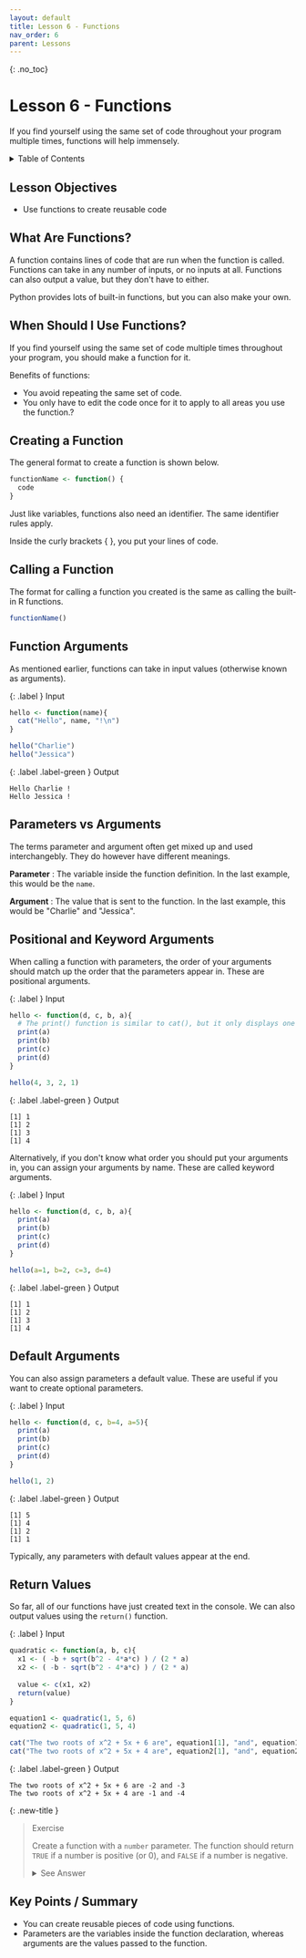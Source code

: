 ```yaml
---
layout: default
title: Lesson 6 - Functions
nav_order: 6
parent: Lessons
---
```


{: .no_toc}  
# Lesson 6 - Functions

If you find yourself using the same set of code throughout your program multiple times, functions will help immensely.

<details markdown="block">
  <summary>
    Table of Contents
  </summary>
  {: .text-delta }
- TOC
{:toc}
</details>

## Lesson Objectives
- Use functions to create reusable code

<!-- ## Lesson Video
The following video demonstrates each of the steps outlined below in text.

<iframe height="416" width="100%" allowfullscreen frameborder=0 src="https://echo360.ca/media/a65689c0-c35c-4f33-9c12-f0ac97883f54/public?autoplay=false&automute=false"></iframe>
[View original here.](https://echo360.ca/media/a65689c0-c35c-4f33-9c12-f0ac97883f54/public?autoplay=false&automute=false) -->

## What Are Functions?

A function contains lines of code that are run when the function is called. Functions can take in any number of inputs, or no inputs at all. Functions can also output a value, but they don't have to either.

Python provides lots of built-in functions, but you can also make your own.

## When Should I Use Functions?

If you find yourself using the same set of code multiple times throughout your program, you should make a function for it.

Benefits of functions:
- You avoid repeating the same set of code.
- You only have to edit the code once for it to apply to all areas you use the function.?

## Creating a Function

The general format to create a function is shown below.

```r
functionName <- function() {
  code
}
```

Just like variables, functions also need an identifier. The same identifier rules apply.

Inside the curly brackets { }, you put your lines of code.

## Calling a Function

The format for calling a function you created is the same as calling the built-in R functions.

```r
functionName()
```

## Function Arguments

As mentioned earlier, functions can take in input values (otherwise known as arguments). 

<div class="code-example" markdown="1">

{: .label }
Input
```r
hello <- function(name){
  cat("Hello", name, "!\n")
}

hello("Charlie")
hello("Jessica")
```

{: .label .label-green }
Output
```
Hello Charlie !
Hello Jessica !
```
</div>

## Parameters vs Arguments

The terms parameter and argument often get mixed up and used interchangebly. They do however have different meanings.

**Parameter**
: The variable inside the function definition. In the last example, this would be the `name`.

**Argument**
: The value that is sent to the function. In the last example, this would be "Charlie" and "Jessica".

## Positional and Keyword Arguments

When calling a function with parameters, the order of your arguments should match up the order that the parameters appear in. These are positional arguments.

<div class="code-example" markdown="1">

{: .label }
Input
```r
hello <- function(d, c, b, a){
  # The print() function is similar to cat(), but it only displays one item. It also automatically adds in a new line.
  print(a) 
  print(b)
  print(c)
  print(d)
}

hello(4, 3, 2, 1)
```

{: .label .label-green }
Output
```
[1] 1
[1] 2
[1] 3
[1] 4
```
</div>

Alternatively, if you don't know what order you should put your arguments in, you can assign your arguments by name. These are called keyword arguments.

<div class="code-example" markdown="1">

{: .label }
Input
```r
hello <- function(d, c, b, a){
  print(a)
  print(b)
  print(c)
  print(d)
}

hello(a=1, b=2, c=3, d=4)
```

{: .label .label-green }
Output
```
[1] 1
[1] 2
[1] 3
[1] 4
```
</div>

## Default Arguments

You can also assign parameters a default value. These are useful if you want to create optional parameters.

<div class="code-example" markdown="1">

{: .label }
Input
```r
hello <- function(d, c, b=4, a=5){
  print(a)
  print(b)
  print(c)
  print(d)
}

hello(1, 2)
```

{: .label .label-green }
Output
```
[1] 5
[1] 4
[1] 2
[1] 1
```
</div>

Typically, any parameters with default values appear at the end.

## Return Values

So far, all of our functions have just created text in the console. We can also output values using the `return()` function.

<div class="code-example" markdown="1">

{: .label }
Input
```r
quadratic <- function(a, b, c){
  x1 <- ( -b + sqrt(b^2 - 4*a*c) ) / (2 * a)
  x2 <- ( -b - sqrt(b^2 - 4*a*c) ) / (2 * a)
  
  value <- c(x1, x2)
  return(value)
}

equation1 <- quadratic(1, 5, 6)
equation2 <- quadratic(1, 5, 4)

cat("The two roots of x^2 + 5x + 6 are", equation1[1], "and", equation1[2], "\n")
cat("The two roots of x^2 + 5x + 4 are", equation2[1], "and", equation2[2], "\n")
```

{: .label .label-green }
Output
```
The two roots of x^2 + 5x + 6 are -2 and -3
The two roots of x^2 + 5x + 4 are -1 and -4
```
</div>

{: .new-title }
> Exercise                                             <!-- This is where you edit the title -->
> 
> Create a function with a `number` parameter. The function should return `TRUE` if a number is positive (or 0), and `FALSE` if a number is negative.
>
> <details>
>   <summary> See Answer </summary>
>   <div markdown="1">
>   {: .note-title }                                   
> > Answer
> >
> > ```r
> > checkPositive <- function(number) {
> >   if(number >= 0) {
> >     return(TRUE)
> >   } else {
> >     return(FALSE)  
> >   }
> > }
> > ```
>   </div>
> </details>

## Key Points / Summary

- You can create reusable pieces of code using functions.
- Parameters are the variables inside the function declaration, whereas arguments are the values passed to the function.
